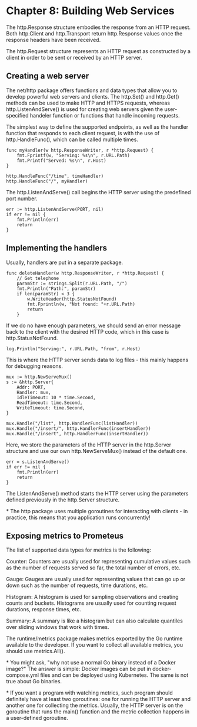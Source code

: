 # Chapter 8: Building Web Services
The http.Response structure embodies the response from an HTTP request. Both http.Client and http.Transport return http.Response values once the response headers have been received.

The http.Request structure represents an HTTP request as constructed by a client in order to be sent or received by an HTTP server.

## Creating a web server
The net/http package offers functions and data types that allow you to develop powerful web servers and clients. The http.Set() and http.Get() methods can be used to make HTTP and HTTPS requests, whereas http.ListenAndServe() is used for creating web servers given the user-specified handeler function or functions that handle incoming requests.

The simplest way to define the supported endpoints, as well as the handler function that responds to each client request, is with the use of http.HandleFunc(), which can be called multiple times.

```
func myHandler(w http.ResponseWriter, r *http.Request) {
    fmt.Fprintf(w, "Serving: %s\n", r.URL.Path)
    fmt.Printf("Served: %s\n", r.Host)
}

http.HandleFunc("/time", timeHandler)
http.HandleFunc("/", myHandler)
```

The http.ListenAndServe() call begins the HTTP server using the predefined port number.

```
err := http.ListenAndServe(PORT, nil)
if err != nil {
    fmt.Println(err)
    return
}
```

## Implementing the handlers
Usually, handlers are put in a separate package.

```
func deleteHandler(w http.ResponseWriter, r *http.Request) {
    // Get telephone
    paramStr := strings.Split(r.URL.Path, "/")
    fmt.Println("Path:", paramStr)
    if len(paramStr) < 3 {
        w.WriteHeader(http.StatusNotFound)
        fmt.Fprintln(w, "Not found: "+r.URL.Path)
        return
    }
```

If we do no have enough parameters, we should send an error message back to the client with the desired HTTP code, which in this case is http.StatusNotFound.

```
log.Println("Serving:", r.URL.Path, "from", r.Host)
```

This is where the HTTP server sends data to log files - this mainly happens for debugging reasons.

```
mux := http.NewServeMux()
s := &http.Server{
    Addr: PORT,
    Handler: mux,
    IdleTimeout: 10 * time.Second,
    ReadTimeout: time.Second,
    WriteTimeout: time.Second,
}

mux.Handle("/list", http.HandlerFunc(listHandler))
mux.Handle("/insert/", http.HandlerFunc(insertHandler))
mux.Handle("/insert", http.HandlerFunc(insertHandler))

```

Here, we store the parameters of the HTTP server in the http.Server structure and use our own http.NewServeMux() instead of the default one.

```
err = s.ListenAndServe()
if err != nil {
    fmt.Println(err)
    return
}
```
The ListenAndServe() method starts the HTTP server using the parameters defined previously in the http.Server structure.

\* The http package uses multiple goroutines for interacting with clients - in practice, this means that you application runs concurrently!

## Exposing metrics to Prometeus
The list of supported data types for metrics is the following:

Counter: Counters are usually used for representing cumulative values such as the number of requests served so far, the total number of errors, etc.

Gauge: Gauges are usually used for representing values that can go up or down such as the number of requests, time durations, etc.

Histogram: A histogram is used for sampling observations and creating counts and buckets. Histograms are usually used for counting request durations, response times, etc. 

Summary: A summary is like a histogram but can also calculate quantiles over sliding windows that work with times.

The runtime/metrics package makes metrics exported by the Go runtime available to the developer. If you want to collect all available metrics, you should use metrics.All().

\* You might ask, "why not use a normal Go binary instead of a Docker image?" The answer is simple: Docker images can be put in docker-compose.yml files and can be deployed using Kubernetes. The same is not true about Go binaries.

\* If you want a program with watching metrics, such program should definitely have at least two goroutines: one for running the HTTP server and another one for collecting the metrics. Usually, the HTTP server is on the goroutine that runs the main() function and the metric collection happens in a user-defined goroutine.





